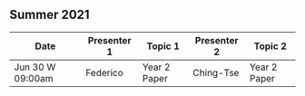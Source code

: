 ## Summer 2021

| Date             | Presenter 1 | Topic 1 | Presenter 2 | Topic 2|
|------------------|---------------------------|-------------|----------------|-------------|
| Jun 30 W 09:00am | Federico | Year 2 Paper | Ching-Tse | Year 2 Paper |
